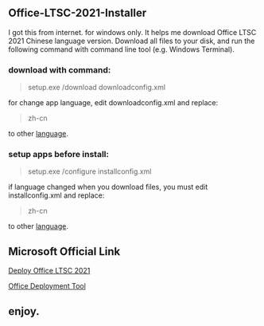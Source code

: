 ## Office-LTSC-2021-Installer

I got this from internet. for windows only. It helps me download Office LTSC 2021 Chinese language version. 
Download all files to your disk, and run the following command with command line tool (e.g. Windows Terminal).

### download with command:

> setup.exe /download downloadconfig.xml

for change app language, edit downloadconfig.xml and replace:

> zh-cn

to other [language](https://docs.microsoft.com/en-us/deployoffice/office-deployment-tool-configuration-options#language-element).

### setup apps before install:

> setup.exe /configure installconfig.xml

if language changed when you download files, you must edit installconfig.xml and replace:

> zh-cn

to other [language](https://docs.microsoft.com/en-us/deployoffice/office-deployment-tool-configuration-options#language-element).

## Microsoft Official Link

[Deploy Office LTSC 2021](https://docs.microsoft.com/en-us/deployoffice/ltsc2021/deploy)

[Office Deployment Tool](https://www.microsoft.com/download/details.aspx?id=49117)

## enjoy.
